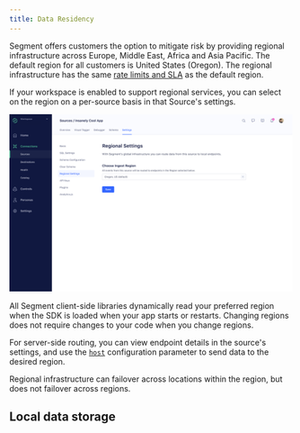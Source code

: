```yaml
---
title: Data Residency
---
```

Segment offers customers the option to mitigate risk by providing regional infrastructure across Europe, Middle East, Africa and Asia Pacific. The default region for all customers is United States (Oregon). The regional infrastructure has the same [rate limits and SLA](/docs/connections/rate-limits/) as the default region.

If your workspace is enabled to support regional services, you can select on the region on a per-source basis in that Source's settings.

![Data Residency Settings](images/data-residency.png)

All Segment client-side libraries dynamically read your preferred region when the SDK is loaded when your app starts or restarts. Changing regions does not require changes to your code when you change regions.

For server-side routing, you can view endpoint details in the source's settings, and use the [`host`](https://github.com/segmentio/analytics-python/blob/c9f5ba6b58813eba1c3e5c778b0fc8d86f937f55/analytics/__init__.py#L9) configuration parameter to send data to the desired region.

Regional infrastructure can failover across locations within the region, but does not failover across regions.

## Local data storage


<!-- we need to add a section on Local Data Storage which outlines how customers can setup regional buckets so that their events are archived within the region. This will also need to include SLA and process details around replays and deletions as well as some caveats like: we cannot guarantee a replay if the customer tweaks the data in their bucket -->